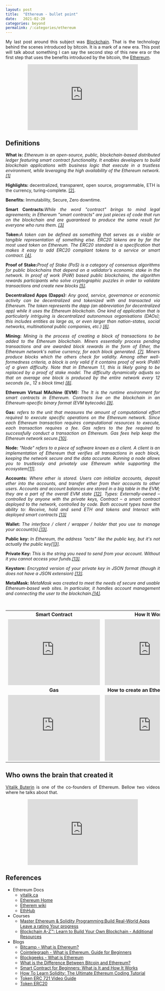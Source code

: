 ```yaml
---
layout: post
title:  "Ethereum - bullet point"
date:   2021-02-20
categories: beyond
permalink: /:categories/ethereum
---
```


<p style="text-align: justify;">My last post around this subject was <a href="https://fabiana2611.github.io/beyond/blockchain-int">Blockchain</a>. That is the technology behind the scenes introduced by bitcoin. It is a mark of a new era. This post will talk about something I can say the second step of this new era or the first step that uses the benefits introduced by the bitcoin, the <a href="https://ethereum.org/en/">Ethereum</a>.</p>

<p><center>
<iframe width="360" height="215" src="https://www.youtube.com/embed/0UBk1e5qnr4" frameborder="0" allow="accelerometer; autoplay; clipboard-write; encrypted-media; gyroscope; picture-in-picture" allowfullscreen></iframe>
</center></p>

<h2>Definitions</h2>

<p style="text-align: justify;"><strong>What is: </strong> <em>Ethereum is an open-source, public, blockchain-based distributed ledger featuring smart contract functionality. It enables developers to build blockchain applications with business logic that execute in a trustless environment, while leveraging the high availability of the Ethereum network. <a href="https://docs.ethhub.io/ethereum-basics/what-is-ethereum/">[1]</a></em></p>

<p style="text-align: justify;"><strong>Highlights: </strong> decentralized, transparent, open source, programmable, ETH is the currency, turing-complete. <a href="https://ethereum.org/en/">[2]</a>. <em></em></p>

<p style="text-align: justify;"><strong>Benefits:</strong> Immutability, Secure, Zero downtime.</p>

<p style="text-align: justify;"><strong>Smart Contracts:</strong><em>While the word "contract" brings to mind legal agreements; in Ethereum "smart contracts" are just pieces of code that run on the blockchain and are guaranteed to produce the same result for everyone who runs them. <a href="https://docs.ethhub.io/ethereum-basics/what-is-ethereum/">[3]</a></em></p>

<p style="text-align: justify;"><strong>Token:</strong><em>A token can be defined as something that serves as a visible or tangible representation of something else. ERC20 tokens are by far the most used token on Ethereum. The ERC20 standard is a specification that makes it easy to add ERC20 compliant tokens to a service or smart contract. <a href="https://docs.ethhub.io/guides/a-straightforward-guide-erc20-tokens/">[4]</a>.</em></p>

<p style="text-align: justify;"><strong>Proof of Stake:</strong><em>Proof of Stake (PoS) is a category of consensus algorithms for public blockchains that depend on a validator’s economic stake in the network. In proof of work (PoW) based public blockchains, the algorithm rewards participants who solve cryptographic puzzles in order to validate transactions and create new blocks <a href="https://eth.wiki/concepts/proof-of-stake-faqs">[5]</a>.</em></p>

<p style="text-align: justify;"><strong>Decentralized Apps (Dapps):</strong><em> Any good, service, governance or economic activity can be decentralized and tokenized with and transacted via Ethereum. The token represents the dapp (an abbreviation for decentralized app) while it uses the Ethereum blockchain. One kind of application that is particularly intriguing is decentralized autonomous organisations (DAOs); this includes entities as large as, or even larger than nation-states, social networks, multinational public companies, etc.) <a href="https://eth.wiki/fundamentals/decentralized-apps-dapps">[6]</a>.</em></p>

<p style="text-align: justify;"><strong>Mining:</strong><em> Mining is the process of creating a block of transactions to be added to the Ethereum blockchain. Miners essentially process pending transactions and are awarded block rewards in the form of Ether, the Ethereum network's native currency, for each block generated. <a href="https://docs.ethhub.io/using-ethereum/mining/">[7]</a>. Miners produce blocks which the others check for validity. Among other well-formedness criteria, a block is only valid if it contains proof of work (PoW) of a given difficulty.
Note that in Ethereum 1.1, this is likely going to be replaced by a proof of stake model. The difficulty dynamically adjusts so that on average one block is produced by the entire network every 12 seconds (ie., 12 s block time) <a href="https://eth.wiki/fundamentals/mining">[8]</a></em>.</p>

<p style="text-align: justify;"><strong>Ethereum Virtual MAchine (EVM):</strong><em> The It is the runtime environment for smart contracts in Ethereum. Contracts live on the blockchain in an Ethereum-specific binary format (EVM bytecode).<a href="https://ethdocs.org/en/latest/introduction/what-is-ethereum.html#ethereum-virtual-machine">[9]</a></em>.</p>

<p style="text-align: justify;"><strong>Gas:</strong><em> refers to the unit that measures the amount of computational effort required to execute specific operations on the Ethereum network. Since each Ethereum transaction requires computational resources to execute, each transaction requires a fee. Gas refers to the fee required to successfully conduct a transaction on Ethereum. Gas fees help keep the Ethereum network secure.<a href="https://ethereum.org/en/developers/docs/gas/#top">[10]</a></em>.</p>

<p style="text-align: justify;"><strong>Node:</strong><em> "Node" refers to a piece of software known as a client. A client is an implementation of Ethereum that verifies all transactions in each block, keeping the network secure and the data accurate. Running a node allows you to trustlessly and privately use Ethereum while supporting the ecosystem<a href="https://ethereum.org/en/developers/docs/nodes-and-clients/">[11]</a></em>.</p>

<p style="text-align: justify;"><strong>Accounts:</strong><em> Where ether is stored. Users can initialize accounts, deposit ether into the accounts, and transfer ether from their accounts to other users. Accounts and account balances are stored in a big table in the EVM; they are a part of the overall EVM state <a href="https://ethereum.org/en/developers/docs/intro-to-ethereum/">[12]</a>. Types: Externally-owned – controlled by anyone with the private keys, Contract – a smart contract deployed to the network, controlled by code. Both account types have the ability to: Receive, hold and send ETH and tokens and Interact with deployed smart contracts <a href="https://ethereum.org/en/developers/docs/accounts/">[13]</a></em></p>

<p style="text-align: justify;"><strong>Wallet: </strong><em>The interface / client / wrapper / holder that you use to manage your account(s).<a href="https://docs.metamask.io/guide/common-terms.html#words-are-hard">[13]</a>.</em></p>

<p style="text-align: justify;"><strong>Public key: </strong><em>In Ethereum, the address "acts" like the public key, but it's not actually the public key<a href="https://docs.metamask.io/guide/common-terms.html#words-are-hard">[13]</a>.</em></p>

<p style="text-align: justify;"><strong>Private Key: </strong><em>This is the string you need to send from your account. Without it you cannot access your funds.<a href="https://docs.metamask.io/guide/common-terms.html#words-are-hard">[13]</a>. </em></p>

<p style="text-align: justify;"><strong>Keystore: </strong><em>Encrypted version of your private key in JSON format (though it does not have a JSON extension) <a href="https://docs.metamask.io/guide/common-terms.html#words-are-hard">[13]</a>. </em></p>

<p style="text-align: justify;"><strong>MetaMask: </strong><em>MetaMask was created to meet the needs of secure and usable Ethereum-based web sites. In particular, it handles account management and connecting the user to the blockchain.<a href="https://docs.metamask.io/guide/#why-metamask">[14]</a>. </em></p>

</br>

<p><center>
<table>
<tr><td><center><strong>Smart Contract</strong></center></td>
<td><center><strong>How It Works</strong></center></td></tr>
<tr><td><iframe width="300" height="215" src="https://www.youtube.com/embed/IsXvoYeJxKA" frameborder="0" allow="accelerometer; autoplay; clipboard-write; encrypted-media; gyroscope; picture-in-picture" allowfullscreen></iframe></td>
<td><iframe width="300" height="215" src="https://www.youtube.com/embed/UQDQ27YluZI" frameborder="0" allow="accelerometer; autoplay; clipboard-write; encrypted-media; gyroscope; picture-in-picture" allowfullscreen></iframe></td></tr>
<tr><td><center><strong>Gas</strong></center></td>
<td><center><strong>How to create an Ethereum Account</strong></center></td></tr>
<tr><td><iframe width="300" height="215" src="https://www.youtube.com/embed/AJvzNICwcwc" frameborder="0" allow="accelerometer; autoplay; clipboard-write; encrypted-media; gyroscope; picture-in-picture" allowfullscreen></iframe></td>
<td><iframe width="300" height="215" src="https://www.youtube.com/embed/ZD-VYGT9PxY" frameborder="0" allow="accelerometer; autoplay; clipboard-write; encrypted-media; gyroscope; picture-in-picture" allowfullscreen></iframe></td></tr>
</table></center></p>

<h2>Who owns the brain that created it</h2>

<p style="text-align: justify;"> <a href="https://www.coindesk.com/people/vitalik-buterin">Vitalik Buterin</a> is one of the co-founders of Ethereum. Bellow two videos where he talks about that.</p>

<p><center>
<iframe width="360" height="215" src="https://www.youtube.com/embed/TDGq4aeevgY" frameborder="0" allow="accelerometer; autoplay; clipboard-write; encrypted-media; gyroscope; picture-in-picture" allowfullscreen></iframe>
</center></p>


<h2>References</h2>

<ul>
  <li> Ethereum Docs
    <ul>
      <li><a href="https://vitalik.ca/">vitalik.ca</a></li>
      <li><a href="https://ethereum.org/en/">Ethereum Home</a></li>
      <li><a href="https://eth.wiki/home">Etherem wiki</a></li>
      <li><a href="https://docs.ethhub.io/">EthHub</a></li>
    </ul>
  </li>
  <li>Courses
    <ul>
      <li><a href="https://www.udemy.com/course/master-ethereum-and-solidity-programming-with-real-world-apps/">Master Ethereum & Solidity Programming:Build Real-World Apps Leave a rating Your progress</a></li>
      <li><a href ="https://www.superdatascience.com/pages/blockchain">Blockchain A-Z™: Learn to Build Your Own Blockchain - Additional Resources</a></li>
    </ul>
  </li>
  <li>Blogs
    <ul>
      <li><a href="https://thebitcamp.com/coins/what-is-ethereum">Bitcamp - What is Ethereum?</a></li>
      <li><a href="https://cointelegraph.com/ethereum-for-beginners/what-is-ethereum">Cointelegraph - What is Ethereum. Guide for Beginners</a></li>
      <li><a href="https://blockgeeks.com/guides/ethereum/">Blockgeeks - What is Ethereum</a></li>
      <li><a href="https://thebitcamp.com/blog/difference-bitcoin-ethereum">What is the Difference Between Bitcoin and Ethereum?</a></li>
      <li><a href="https://thebitcamp.com/blog/smart-contracts">Smart Contract for Beginners: What is It and How It Works</a></li>
      <li><a href="https://blockgeeks.com/guides/solidity/">How To Learn Solidity: The Ultimate Ethereum Coding Tutorial</a></li>
      <li><a href="https://blockgeeks.com/guides/video-guide-what-is-an-erc-721-token/">Token ERC 721 Video Guide</a></li>
      <li><a href="https://blockgeeks.com/guides/erc20-tokens/">Token ERC20</a></li>
    </ul>
  </li>
</ul>
